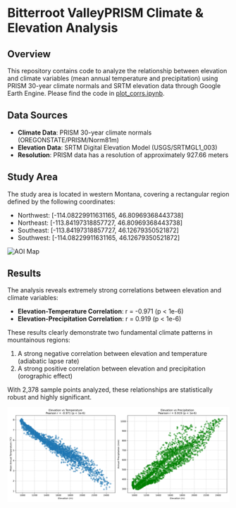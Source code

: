 # Bitterroot ValleyPRISM Climate & Elevation Analysis

## Overview

This repository contains code to analyze the relationship between elevation and climate variables (mean annual temperature and precipitation) using PRISM 30-year climate normals and SRTM elevation data through Google Earth Engine. Please find the code in [plot_corrs.ipynb](https://github.com/mosscoder/prism-corrs/blob/main/plot_corrs.ipynb).

## Data Sources

- **Climate Data**: PRISM 30-year climate normals (OREGONSTATE/PRISM/Norm81m)
- **Elevation Data**: SRTM Digital Elevation Model (USGS/SRTMGL1_003)
- **Resolution**: PRISM data has a resolution of approximately 927.66 meters

## Study Area

The study area is located in western Montana, covering a rectangular region defined by the following coordinates:
- Northwest: [-114.08229911631165, 46.80969368443738]
- Northeast: [-113.84197318857727, 46.80969368443738]
- Southeast: [-113.84197318857727, 46.12679350521872]
- Southwest: [-114.08229911631165, 46.12679350521872]

![AOI Map](aoi_map.png)

## Results

The analysis reveals extremely strong correlations between elevation and climate variables:

- **Elevation-Temperature Correlation**: r = -0.971 (p < 1e-6)
- **Elevation-Precipitation Correlation**: r = 0.919 (p < 1e-6)

These results clearly demonstrate two fundamental climate patterns in mountainous regions:
1. A strong negative correlation between elevation and temperature (adiabatic lapse rate)
2. A strong positive correlation between elevation and precipitation (orographic effect)

With 2,378 sample points analyzed, these relationships are statistically robust and highly significant.

![Elevation vs Temperature](https://github.com/mosscoder/prism-corrs/blob/main/elevation_climate_correlations.png)